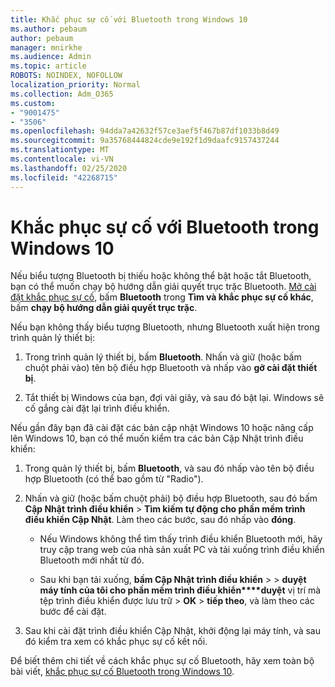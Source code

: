 ```yaml
---
title: Khắc phục sự cố với Bluetooth trong Windows 10
ms.author: pebaum
author: pebaum
manager: mnirkhe
ms.audience: Admin
ms.topic: article
ROBOTS: NOINDEX, NOFOLLOW
localization_priority: Normal
ms.collection: Adm_O365
ms.custom:
- "9001475"
- "3506"
ms.openlocfilehash: 94dda7a42632f57ce3aef5f467b87df1033b8d49
ms.sourcegitcommit: 9a35768444824cde9e192f1d9daafc9157437244
ms.translationtype: MT
ms.contentlocale: vi-VN
ms.lasthandoff: 02/25/2020
ms.locfileid: "42268715"
---
```

# <a name="fix-bluetooth-problems-in-windows-10"></a>Khắc phục sự cố với Bluetooth trong Windows 10

Nếu biểu tượng Bluetooth bị thiếu hoặc không thể bật hoặc tắt Bluetooth, bạn có thể muốn chạy bộ hướng dẫn giải quyết trục trặc Bluetooth. [Mở cài đặt khắc phục sự cố](ms-settings:troubleshoot), bấm **Bluetooth** trong **Tìm và khắc phục sự cố khác**, bấm **chạy bộ hướng dẫn giải quyết trục trặc**.

Nếu bạn không thấy biểu tượng Bluetooth, nhưng Bluetooth xuất hiện trong trình quản lý thiết bị:

1. Trong trình quản lý thiết bị, bấm **Bluetooth**. Nhấn và giữ (hoặc bấm chuột phải vào) tên bộ điều hợp Bluetooth và nhấp vào **gỡ cài đặt thiết bị**.

2. Tắt thiết bị Windows của bạn, đợi vài giây, và sau đó bật lại. Windows sẽ cố gắng cài đặt lại trình điều khiển.

Nếu gần đây bạn đã cài đặt các bản cập nhật Windows 10 hoặc nâng cấp lên Windows 10, bạn có thể muốn kiểm tra các bản Cập Nhật trình điều khiển:

1. Trong quản lý thiết bị, bấm **Bluetooth**, và sau đó nhấp vào tên bộ điều hợp Bluetooth (có thể bao gồm từ "Radio").

2. Nhấn và giữ (hoặc bấm chuột phải) bộ điều hợp Bluetooth, sau đó bấm **Cập Nhật trình điều khiển** > **Tìm kiếm tự động cho phần mềm trình điều khiển Cập Nhật**. Làm theo các bước, sau đó nhấp vào **đóng**.

      - Nếu Windows không thể tìm thấy trình điều khiển Bluetooth mới, hãy truy cập trang web của nhà sản xuất PC và tải xuống trình điều khiển Bluetooth mới nhất từ đó.

    - Sau khi bạn tải xuống, **bấm Cập Nhật trình điều khiển** >  > **duyệt máy tính của tôi cho phần mềm trình điều khiển****duyệt** vị trí mà tệp trình điều khiển được lưu trữ > **OK** > **tiếp theo**, và làm theo các bước để cài đặt.

3. Sau khi cài đặt trình điều khiển Cập Nhật, khởi động lại máy tính, và sau đó kiểm tra xem có khắc phục sự cố kết nối.

Để biết thêm chi tiết về cách khắc phục sự cố Bluetooth, hãy xem toàn bộ bài viết, [khắc phục sự cố Bluetooth trong Windows 10](https://support.microsoft.com/help/14169/windows-10-fix-bluetooth-problems).
